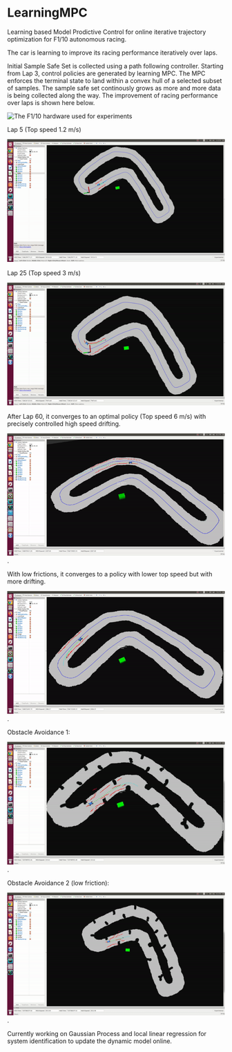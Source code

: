 # LearningMPC
Learning based Model Prodictive Control for online iterative trajectory optimization for F1/10 autonomous racing.

The car is learning to improve its racing performance iteratively over laps. 

Initial Sample Safe Set is collected using a path following controller. Starting from Lap 3, control policies are generated by learning MPC. The MPC enforces the terminal state to land within a convex hull of a selected subset of samples. The sample safe set continously grows as more and more data is being collected along the way. The improvement of racing performance over laps is shown here below.

![The F1/10 hardware used for experiments](https://storage.googleapis.com/groundai-web-prod/media/users/user_211599/project_333357/images/introduction/images/Fig_1.png)

Lap 5 (Top speed 1.2 m/s)

![](media/lap5.gif)

Lap 25 (Top speed 3 m/s)

![](media/lap25.gif)

After Lap 60, it converges to an optimal policy (Top speed 6 m/s) with precisely controlled high speed drifting.

![](media/lap60_converged_drifting.gif).

With low frictions, it converges to a policy with lower top speed but with more drifting.

![](media/drifting_low_friction.gif).

Obstacle Avoidance 1:

![](media/obstacle_avoid.gif).

Obstacle Avoidance 2 (low friction): 

![](media/obstacle_low_friction.gif).

Currently working on Gaussian Process and local linear regression for system identification to update the dynamic model online.   



